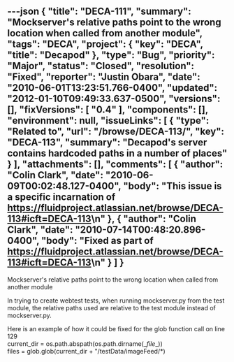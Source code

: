 ---json
{
  "title": "DECA-111",
  "summary": "Mockserver's relative paths point to the wrong location when called from another module",
  "tags": "DECA",
  "project": {
    "key": "DECA",
    "title": "Decapod"
  },
  "type": "Bug",
  "priority": "Major",
  "status": "Closed",
  "resolution": "Fixed",
  "reporter": "Justin Obara",
  "date": "2010-06-01T13:23:51.766-0400",
  "updated": "2012-01-10T09:49:33.637-0500",
  "versions": [],
  "fixVersions": [
    "0.4"
  ],
  "components": [],
  "environment": null,
  "issueLinks": [
    {
      "type": "Related to",
      "url": "/browse/DECA-113/",
      "key": "DECA-113",
      "summary": "Decapod's server contains hardcoded paths in a number of places"
    }
  ],
  "attachments": [],
  "comments": [
    {
      "author": "Colin Clark",
      "date": "2010-06-09T00:02:48.127-0400",
      "body": "This issue is a specific incarnation of <https://fluidproject.atlassian.net/browse/DECA-113#icft=DECA-113>\n"
    },
    {
      "author": "Colin Clark",
      "date": "2010-07-14T00:48:20.896-0400",
      "body": "Fixed as part of <https://fluidproject.atlassian.net/browse/DECA-113#icft=DECA-113>\n"
    }
  ]
}
---
Mockserver's relative paths point to the wrong location when called from another module

In trying to create webtest tests, when running mockserver.py from the test module, the relative paths used are relative to the test module instead of mockserver.py.&#x20;

Here is an example of how it could be fixed for the glob function call on line 129\
current\_dir = os.path.abspath(os.path.dirname(\_*file*\_))\
files = glob.glob(current\_dir + "/testData/imageFeed/\*)

        